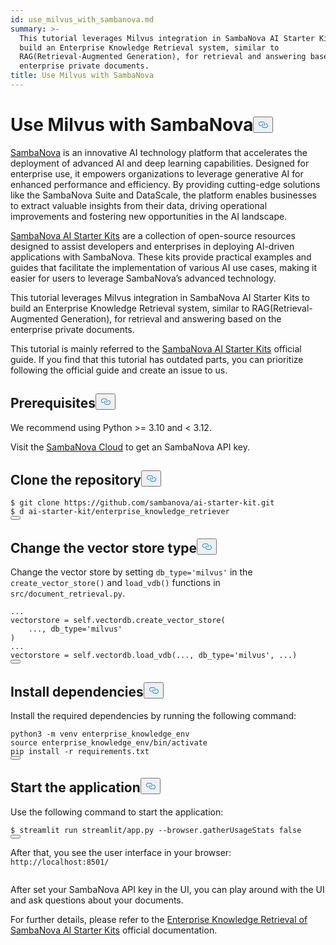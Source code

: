 ```yaml
---
id: use_milvus_with_sambanova.md
summary: >-
  This tutorial leverages Milvus integration in SambaNova AI Starter Kits to
  build an Enterprise Knowledge Retrieval system, similar to
  RAG(Retrieval-Augmented Generation), for retrieval and answering based on the
  enterprise private documents.
title: Use Milvus with SambaNova
---
```

<h1 id="Use-Milvus-with-SambaNova" class="common-anchor-header">Use Milvus with SambaNova<button data-href="#Use-Milvus-with-SambaNova" class="anchor-icon" translate="no">
      <svg translate="no"
        aria-hidden="true"
        focusable="false"
        height="20"
        version="1.1"
        viewBox="0 0 16 16"
        width="16"
      >
        <path
          fill="#0092E4"
          fill-rule="evenodd"
          d="M4 9h1v1H4c-1.5 0-3-1.69-3-3.5S2.55 3 4 3h4c1.45 0 3 1.69 3 3.5 0 1.41-.91 2.72-2 3.25V8.59c.58-.45 1-1.27 1-2.09C10 5.22 8.98 4 8 4H4c-.98 0-2 1.22-2 2.5S3 9 4 9zm9-3h-1v1h1c1 0 2 1.22 2 2.5S13.98 12 13 12H9c-.98 0-2-1.22-2-2.5 0-.83.42-1.64 1-2.09V6.25c-1.09.53-2 1.84-2 3.25C6 11.31 7.55 13 9 13h4c1.45 0 3-1.69 3-3.5S14.5 6 13 6z"
        ></path>
      </svg>
    </button></h1><p><a href="https://sambanova.ai/">SambaNova</a> is an innovative AI technology platform that accelerates the deployment of advanced AI and deep learning capabilities. Designed for enterprise use, it empowers organizations to leverage generative AI for enhanced performance and efficiency. By providing cutting-edge solutions like the SambaNova Suite and DataScale, the platform enables businesses to extract valuable insights from their data, driving operational improvements and fostering new opportunities in the AI landscape.</p>
<p><a href="https://github.com/sambanova/ai-starter-kit">SambaNova AI Starter Kits</a> are a collection of open-source resources designed to assist developers and enterprises in deploying AI-driven applications with SambaNova. These kits provide practical examples and guides that facilitate the implementation of various AI use cases, making it easier for users to leverage SambaNova’s advanced technology.</p>
<p>This tutorial leverages Milvus integration in SambaNova AI Starter Kits to build an Enterprise Knowledge Retrieval system, similar to RAG(Retrieval-Augmented Generation), for retrieval and answering based on the enterprise private documents.</p>
<div class="alert note">
<p>This tutorial is mainly referred to the <a href="https://github.com/sambanova/ai-starter-kit/tree/main">SambaNova AI Starter Kits</a> official guide. If you find that this tutorial has outdated parts, you can prioritize following the official guide and create an issue to us.</p>
</div>
<h2 id="Prerequisites" class="common-anchor-header">Prerequisites<button data-href="#Prerequisites" class="anchor-icon" translate="no">
      <svg translate="no"
        aria-hidden="true"
        focusable="false"
        height="20"
        version="1.1"
        viewBox="0 0 16 16"
        width="16"
      >
        <path
          fill="#0092E4"
          fill-rule="evenodd"
          d="M4 9h1v1H4c-1.5 0-3-1.69-3-3.5S2.55 3 4 3h4c1.45 0 3 1.69 3 3.5 0 1.41-.91 2.72-2 3.25V8.59c.58-.45 1-1.27 1-2.09C10 5.22 8.98 4 8 4H4c-.98 0-2 1.22-2 2.5S3 9 4 9zm9-3h-1v1h1c1 0 2 1.22 2 2.5S13.98 12 13 12H9c-.98 0-2-1.22-2-2.5 0-.83.42-1.64 1-2.09V6.25c-1.09.53-2 1.84-2 3.25C6 11.31 7.55 13 9 13h4c1.45 0 3-1.69 3-3.5S14.5 6 13 6z"
        ></path>
      </svg>
    </button></h2><p>We recommend using Python &gt;= 3.10 and &lt; 3.12.</p>
<p>Visit the <a href="https://cloud.sambanova.ai/">SambaNova Cloud</a> to get an SambaNova API key.</p>
<h2 id="Clone-the-repository" class="common-anchor-header">Clone the repository<button data-href="#Clone-the-repository" class="anchor-icon" translate="no">
      <svg translate="no"
        aria-hidden="true"
        focusable="false"
        height="20"
        version="1.1"
        viewBox="0 0 16 16"
        width="16"
      >
        <path
          fill="#0092E4"
          fill-rule="evenodd"
          d="M4 9h1v1H4c-1.5 0-3-1.69-3-3.5S2.55 3 4 3h4c1.45 0 3 1.69 3 3.5 0 1.41-.91 2.72-2 3.25V8.59c.58-.45 1-1.27 1-2.09C10 5.22 8.98 4 8 4H4c-.98 0-2 1.22-2 2.5S3 9 4 9zm9-3h-1v1h1c1 0 2 1.22 2 2.5S13.98 12 13 12H9c-.98 0-2-1.22-2-2.5 0-.83.42-1.64 1-2.09V6.25c-1.09.53-2 1.84-2 3.25C6 11.31 7.55 13 9 13h4c1.45 0 3-1.69 3-3.5S14.5 6 13 6z"
        ></path>
      </svg>
    </button></h2><pre><code translate="no" class="language-shell">$ git <span class="hljs-built_in">clone</span> https://github.com/sambanova/ai-starter-kit.git
$ d ai-starter-kit/enterprise_knowledge_retriever
<button class="copy-code-btn"></button></code></pre>
<h2 id="Change-the-vector-store-type" class="common-anchor-header">Change the vector store type<button data-href="#Change-the-vector-store-type" class="anchor-icon" translate="no">
      <svg translate="no"
        aria-hidden="true"
        focusable="false"
        height="20"
        version="1.1"
        viewBox="0 0 16 16"
        width="16"
      >
        <path
          fill="#0092E4"
          fill-rule="evenodd"
          d="M4 9h1v1H4c-1.5 0-3-1.69-3-3.5S2.55 3 4 3h4c1.45 0 3 1.69 3 3.5 0 1.41-.91 2.72-2 3.25V8.59c.58-.45 1-1.27 1-2.09C10 5.22 8.98 4 8 4H4c-.98 0-2 1.22-2 2.5S3 9 4 9zm9-3h-1v1h1c1 0 2 1.22 2 2.5S13.98 12 13 12H9c-.98 0-2-1.22-2-2.5 0-.83.42-1.64 1-2.09V6.25c-1.09.53-2 1.84-2 3.25C6 11.31 7.55 13 9 13h4c1.45 0 3-1.69 3-3.5S14.5 6 13 6z"
        ></path>
      </svg>
    </button></h2><p>Change the vector store by setting <code translate="no">db_type='milvus'</code> in the <code translate="no">create_vector_store()</code> and <code translate="no">load_vdb()</code> functions in <code translate="no">src/document_retrieval.py</code>.</p>
<pre><code translate="no" class="language-python">...
vectorstore = <span class="hljs-variable language_">self</span>.vectordb.create_vector_store(
    ..., db_type=<span class="hljs-string">&#x27;milvus&#x27;</span>
)
...
vectorstore = <span class="hljs-variable language_">self</span>.vectordb.load_vdb(..., db_type=<span class="hljs-string">&#x27;milvus&#x27;</span>, ...)
<button class="copy-code-btn"></button></code></pre>
<h2 id="Install-dependencies" class="common-anchor-header">Install dependencies<button data-href="#Install-dependencies" class="anchor-icon" translate="no">
      <svg translate="no"
        aria-hidden="true"
        focusable="false"
        height="20"
        version="1.1"
        viewBox="0 0 16 16"
        width="16"
      >
        <path
          fill="#0092E4"
          fill-rule="evenodd"
          d="M4 9h1v1H4c-1.5 0-3-1.69-3-3.5S2.55 3 4 3h4c1.45 0 3 1.69 3 3.5 0 1.41-.91 2.72-2 3.25V8.59c.58-.45 1-1.27 1-2.09C10 5.22 8.98 4 8 4H4c-.98 0-2 1.22-2 2.5S3 9 4 9zm9-3h-1v1h1c1 0 2 1.22 2 2.5S13.98 12 13 12H9c-.98 0-2-1.22-2-2.5 0-.83.42-1.64 1-2.09V6.25c-1.09.53-2 1.84-2 3.25C6 11.31 7.55 13 9 13h4c1.45 0 3-1.69 3-3.5S14.5 6 13 6z"
        ></path>
      </svg>
    </button></h2><p>Install the required dependencies by running the following command:</p>
<pre><code translate="no" class="language-shell">python3 -m venv enterprise_knowledge_env
<span class="hljs-built_in">source</span> enterprise_knowledge_env/bin/activate
pip install -r requirements.txt
<button class="copy-code-btn"></button></code></pre>
<h2 id="Start-the-application" class="common-anchor-header">Start the application<button data-href="#Start-the-application" class="anchor-icon" translate="no">
      <svg translate="no"
        aria-hidden="true"
        focusable="false"
        height="20"
        version="1.1"
        viewBox="0 0 16 16"
        width="16"
      >
        <path
          fill="#0092E4"
          fill-rule="evenodd"
          d="M4 9h1v1H4c-1.5 0-3-1.69-3-3.5S2.55 3 4 3h4c1.45 0 3 1.69 3 3.5 0 1.41-.91 2.72-2 3.25V8.59c.58-.45 1-1.27 1-2.09C10 5.22 8.98 4 8 4H4c-.98 0-2 1.22-2 2.5S3 9 4 9zm9-3h-1v1h1c1 0 2 1.22 2 2.5S13.98 12 13 12H9c-.98 0-2-1.22-2-2.5 0-.83.42-1.64 1-2.09V6.25c-1.09.53-2 1.84-2 3.25C6 11.31 7.55 13 9 13h4c1.45 0 3-1.69 3-3.5S14.5 6 13 6z"
        ></path>
      </svg>
    </button></h2><p>Use the following command to start the application:</p>
<pre><code translate="no" class="language-bash">$ streamlit run streamlit/app.py --browser.gatherUsageStats <span class="hljs-literal">false</span> 
<button class="copy-code-btn"></button></code></pre>
<p>After that, you see the user interface in your browser:
<code translate="no">http://localhost:8501/</code></p>
<p>
  <span class="img-wrapper">
    <img translate="no" src="/docs/v2.5.x/assets/sambanava_ui.png" alt="" class="doc-image" id="" />
    <span></span>
  </span>
</p>
<p>After set your SambaNova API key in the UI, you can play around with the UI and ask questions about your documents.</p>
<p>For further details, please refer to the <a href="https://github.com/sambanova/ai-starter-kit/tree/main/enterprise_knowledge_retriever">Enterprise Knowledge Retrieval
of SambaNova AI Starter Kits</a> official documentation.</p>
